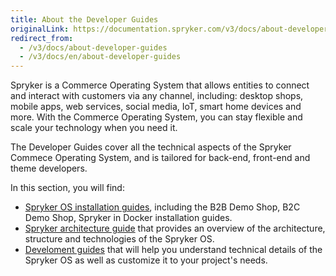 ```yaml
---
title: About the Developer Guides
originalLink: https://documentation.spryker.com/v3/docs/about-developer-guides
redirect_from:
  - /v3/docs/about-developer-guides
  - /v3/docs/en/about-developer-guides
---
```


Spryker is a Commerce Operating System that allows entities to connect and interact with customers via any channel, including: desktop shops, mobile apps, web services, social media, IoT, smart home devices and more. With the Commerce Operating System, you can stay flexible and scale your technology when you need it.

The Developer Guides cover all the technical aspects of the Spryker Commece Operating System, and is tailored for back-end, front-end and theme developers.

In this section, you will find: 
* [Spryker OS installation guides](https://documentation.spryker.com/v3/docs/about-installation ), including the B2B Demo Shop, B2C Demo Shop,  Spryker in Docker installation guides.
* [Spryker architecture guide](https://documentation.spryker.com/v3/docs/about-the-architecture-guide ) that provides an overview of the architecture, structure and technologies  of the Spryker OS.
* [Develoment guides](https://documentation.spryker.com/v3/docs/about-the-development-guide ) that will help you understand technical details of the Spryker OS as well as customize it to your project's needs.
